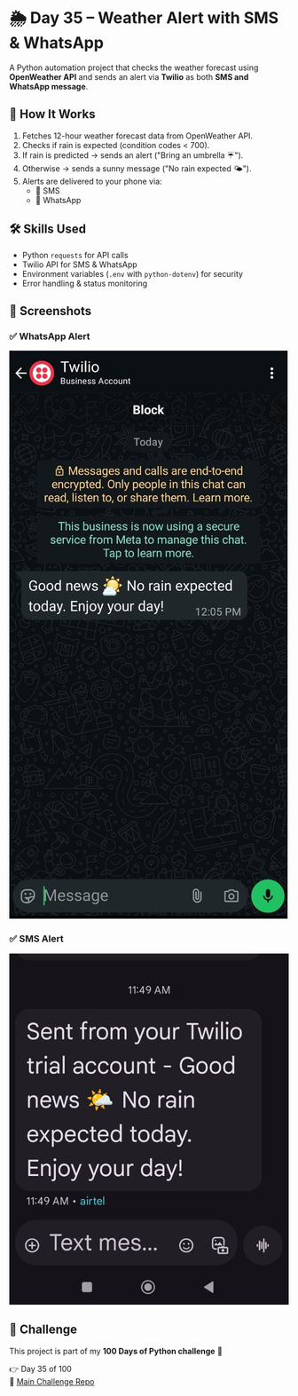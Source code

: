 # 🌦️ Day 35 – Weather Alert with SMS & WhatsApp

A Python automation project that checks the weather forecast using **OpenWeather API** and sends an alert via **Twilio** as both **SMS and WhatsApp message**.

## 🚀 How It Works
1. Fetches 12-hour weather forecast data from OpenWeather API.
2. Checks if rain is expected (condition codes < 700).
3. If rain is predicted → sends an alert ("Bring an umbrella ☔").
4. Otherwise → sends a sunny message ("No rain expected 🌤️").
5. Alerts are delivered to your phone via:
   - 📩 SMS  
   - 💬 WhatsApp  

## 🛠 Skills Used
- Python `requests` for API calls  
- Twilio API for SMS & WhatsApp  
- Environment variables (`.env` with `python-dotenv`) for security  
- Error handling & status monitoring  

## 📸 Screenshots
### ✅ WhatsApp Alert  
![WhatsApp Alert](screenshots/whatsapp_alert.png)

### ✅ SMS Alert  
![SMS Alert](screenshots/sms_alert.png)

## 📅 Challenge
This project is part of my **100 Days of Python challenge** 🎯  

👉 Day 35 of 100  
🔗 [Main Challenge Repo](https://github.com/chiragdhawan07/100-days-of-python)
